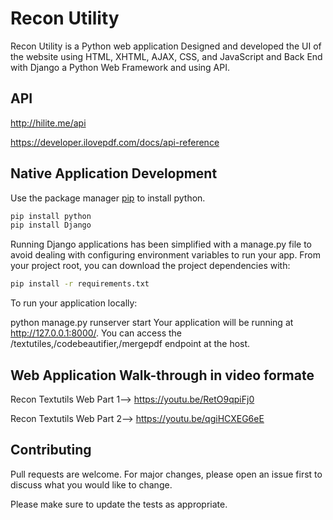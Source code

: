 # Recon Utility

Recon Utility is a Python web application Designed and developed the UI of the website using HTML, XHTML, AJAX, CSS, and JavaScript and Back End with Django a Python Web Framework and using API.


## API

http://hilite.me/api

https://developer.ilovepdf.com/docs/api-reference


## Native Application Development

Use the package manager [pip](https://pip.pypa.io/en/stable/) to install python.

```bash
pip install python
pip install Django
```


Running Django applications has been simplified with a manage.py file to avoid dealing with configuring environment variables to run your app. From your project root, you can download the project dependencies with:

```bash
pip install -r requirements.txt
```




To run your application locally:

python manage.py runserver start
Your application will be running at http://127.0.0.1:8000/. You can access the /textutiles,/codebeautifier,/mergepdf endpoint at the host.


## Web Application Walk-through in video formate
Recon Textutils Web  Part 1--> https://youtu.be/RetO9qpiFj0

Recon Textutils Web  Part 2--> https://youtu.be/qgiHCXEG6eE




## Contributing
Pull requests are welcome. For major changes, please open an issue first to discuss what you would like to change.

Please make sure to update the tests as appropriate.
